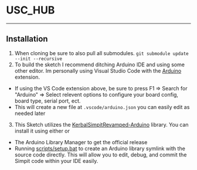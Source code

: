 # USC_HUB

----

## Installation
1. When cloning be sure to also pull all submodules. `git submodule update --init --recursive`
2. To build the sketch I recommend ditching Arduino IDE and using some other editor. Im personally using Visual Studio Code with the [Arduino](https://marketplace.visualstudio.com/items?itemName=vsciot-vscode.vscode-arduino) extension.
  - If using the VS Code extension above, be sure to press F1 => Search for "Arduino" => Select relevent options to configure your board config, board type, serial port, ect.
  - This will create a new file at `.vscode/arduino.json` you can easily edit as needed later
3. This Sketch utilizes the [KerbalSimpitRevamped-Arduino](https://github.com/Simpit-team/KerbalSimpitRevamped-Arduino) library. You can install it using either  or 
  - The Arduino Library Manager to get the official release
  - Running [scripts/setup.bat](scripts/setup.bat) to create an Arduino library symlink with the source code directly. This will allow you to edit, debug, and commit the Simpit code within your IDE easily.

